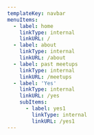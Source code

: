 ```yaml
---
templateKey: navbar
menuItems:
  - label: home
    linkType: internal
    linkURL: /
  - label: about
    linkType: internal
    linkURL: /about
  - label: past meetups
    linkType: internal
    linkURL: /meetups
  - label: 'Yes'
    linkType: internal
    linkURL: /yes
    subItems:
      - label: yes1
        linkType: internal
        linkURL: /yes1
---
```


